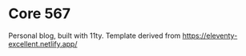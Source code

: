# Core 567

Personal blog, built with 11ty. Template derived from https://eleventy-excellent.netlify.app/
